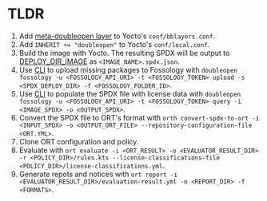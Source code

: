 # TLDR

1. Add [meta-doubleopen layer](./meta-doubleopen.md) to Yocto's
   `conf/bblayers.conf`.
2. Add `INHERIT += "doubleopen"` to Yocto's `conf/local.conf`.
3. Build the image with Yocto. The resulting SPDX will be output to
   [DEPLOY_DIR_IMAGE](https://www.yoctoproject.org/docs/latest/ref-manual/ref-manual.html#var-DEPLOY_DIR_IMAGE)
   as `<IMAGE_NAME>.spdx.json`.
4. Use [CLI](./doubleopen-cli.md) to upload missing packages to Fossology with
   `doubleopen fossology -u <FOSSOLOGY_API_URI> -t <FOSSOLOGY_TOKEN> upload -s <SPDX_DEPLOY_DIR> -f <FOSSOLOGY_FOLDER_ID>`.
5. Use [CLI](./doubleopen-cli.md) to populate the SPDX file with license data with
   `doubleopen fossology -u <FOSSOLOGY_API_URI> -t <FOSSOLOGY_TOKEN> query -i <IMAGE_SPDX> -o <OUTPUT_SPDX>`.
6. Convert the SPDX file to ORT's format with
   `orth convert-spdx-to-ort -i <INPUT_SPDX> -o <OUTPUT_ORT_FILE> --repository-configuration-file <ORT.YML>`.
7. Clone ORT configuration and policy.
8. Evaluate with `ort evaluate -i <ORT_RESULT> -o <EVALUATOR_RESULT_DIR> -r <POLICY_DIR>/rules.kts --license-classifications-file <POLICY_DIR>/license-classifications.yml`.
9. Generate repots and notices with `ort report -i <EVALUATOR_RESULT_DIR>/evaluation-result.yml -o <REPORT_DIR> -f <FORMATS>`.
